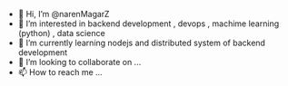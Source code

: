 - 👋 Hi, I’m @narenMagarZ
- 👀 I’m interested in backend development , devops , machime learning (python) , data science 
- 🌱 I’m currently learning nodejs and distributed system of backend development
- 💞️ I’m looking to collaborate on ...
- 📫 How to reach me ...

<!---
narenMagarZ/narenMagarZ is a ✨ special ✨ repository because its `README.md` (this file) appears on your GitHub profile.
You can click the Preview link to take a look at your changes.
--->
